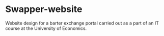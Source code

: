 # Swapper-website
Website design for a barter exchange portal carried out as a part of an IT course at the University of Economics.
